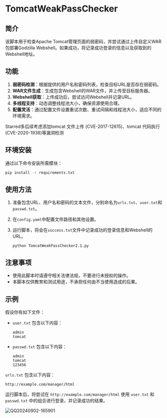 # TomcatWeakPassChecker

## 简介

该脚本用于检查Apache Tomcat管理页面的弱密码，并尝试通过上传自定义WAR包部署Godzilla Webshell。如果成功，将记录成功登录的信息以及获取到的Webshell地址。

## 功能

1. **弱密码检测**：根据提供的用户名和密码列表，检查目标URL是否存在弱密码。
2. **WAR文件生成**：生成包含Webshell的WAR文件，并上传至目标服务器。
3. **Webshell获取**：上传成功后，尝试访问Webshell并记录URL。
4. **多线程支持**：动态调整线程池大小，确保资源使用合理。
5. **配置灵活**：通过配置文件设置重试次数、重试间隔和线程池大小，适应不同的环境需求。

Starred多后续考虑添加tomcat 文件上传 (CVE-2017-12615)、tomcat 代码执行 (CVE-2020-1938)等漏洞检测

## 环境安装

通过以下命令安装所需模块：

```bash
pip install -r requirements.txt
```

## 使用方法

1. 准备包含URL、用户名和密码的文本文件，分别命名为`urls.txt`、`user.txt`和`passwd.txt`。
2. 在`config.yaml`中配置文件路径和其他设置。
3. 运行脚本，将会在`success.txt`文件中记录成功的登录信息和Webshell的URL。

   ```
   python TomcatWeakPassChecker2.1.py
   ```


## 注意事项

- 使用此脚本时请遵守相关法律法规，不要进行未授权的操作。
- 本脚本仅供教育和测试用途，不承担任何由不当使用造成的后果。

## 示例

假设你有如下文件：

- `user.txt` 包含以下内容：

   ```
   admin
   tomcat
   ```

- `passwd.txt` 包含以下内容：

   ```
   admin
   tomcat
   123456
   ```

`urls.txt` 包含以下内容：

   ```
   http://example.com/manager/html
   ```

运行脚本后，将尝试在 `http://example.com/manager/html` 使用 `user.txt` 和 `passwd.txt` 中的组合进行登录，并记录成功的结果。

![QQ20240902-165901](https://github.com/user-attachments/assets/f920d41c-1427-489f-9b34-eb649160bd12)

